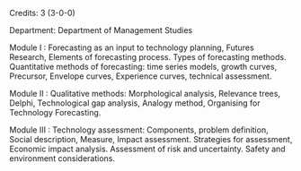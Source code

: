 Credits: 3 (3-0-0)

Department: Department of Management Studies

Module I : Forecasting as an input to technology planning, Futures Research, Elements of forecasting process. Types of forecasting methods. Quantitative methods of forecasting: time series models, growth curves, Precursor, Envelope curves, Experience curves, technical assessment.

Module II : Qualitative methods: Morphological analysis, Relevance trees, Delphi, Technological gap analysis, Analogy method, Organising for Technology Forecasting.

Module III : Technology assessment: Components, problem definition, Social description, Measure, Impact assessment. Strategies for assessment, Economic impact analysis. Assessment of risk and uncertainty. Safety and environment considerations.